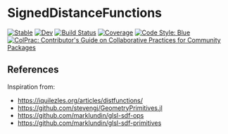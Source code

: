 # SignedDistanceFunctions

[![Stable](https://img.shields.io/badge/docs-stable-blue.svg)](https://tpgillam.github.io/SignedDistanceFunctions.jl/stable/)
[![Dev](https://img.shields.io/badge/docs-dev-blue.svg)](https://tpgillam.github.io/SignedDistanceFunctions.jl/dev/)
[![Build Status](https://github.com/tpgillam/SignedDistanceFunctions.jl/actions/workflows/CI.yml/badge.svg?branch=main)](https://github.com/tpgillam/SignedDistanceFunctions.jl/actions/workflows/CI.yml?query=branch%3Amain)
[![Coverage](https://codecov.io/gh/tpgillam/SignedDistanceFunctions.jl/branch/main/graph/badge.svg)](https://codecov.io/gh/tpgillam/SignedDistanceFunctions.jl)
[![Code Style: Blue](https://img.shields.io/badge/code%20style-blue-4495d1.svg)](https://github.com/invenia/BlueStyle)
[![ColPrac: Contributor's Guide on Collaborative Practices for Community Packages](https://img.shields.io/badge/ColPrac-Contributor's%20Guide-blueviolet)](https://github.com/SciML/ColPrac)

## References

Inspiration from:
* https://iquilezles.org/articles/distfunctions/
* https://github.com/stevengj/GeometryPrimitives.jl
* https://github.com/marklundin/glsl-sdf-ops
* https://github.com/marklundin/glsl-sdf-primitives